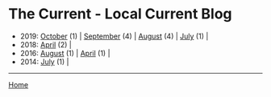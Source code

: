 # The Current - Local Current Blog

  * 2019: 
      [October](./the-current-local-current-blog-2019-10.md) (1) | 
      [September](./the-current-local-current-blog-2019-09.md) (4) | 
      [August](./the-current-local-current-blog-2019-08.md) (4) | 
      [July](./the-current-local-current-blog-2019-07.md) (1) | 
  * 2018: 
      [April](./the-current-local-current-blog-2018-04.md) (2) | 
  * 2016: 
      [August](./the-current-local-current-blog-2016-08.md) (1) | 
      [April](./the-current-local-current-blog-2016-04.md) (1) | 
  * 2014: 
      [July](./the-current-local-current-blog-2014-07.md) (1) | 

----

[Home](../)
